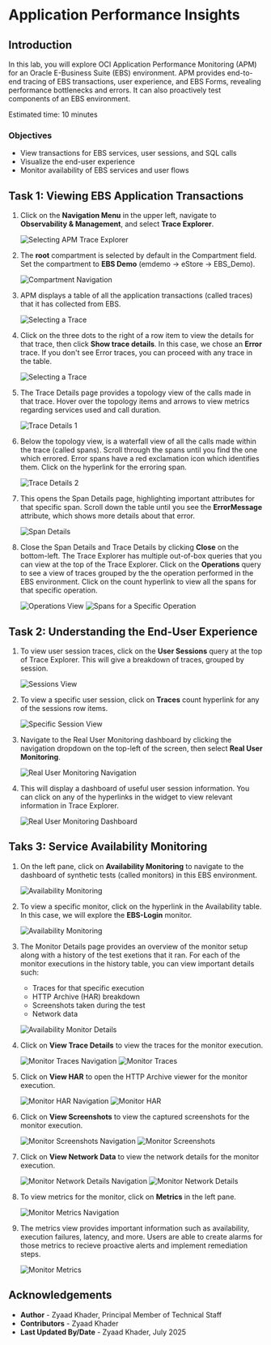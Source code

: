# Application Performance Insights

## Introduction

In this lab, you will explore OCI Application Performance Monitoring (APM) for an Oracle E-Business Suite (EBS) environment. APM provides end-to-end tracing of EBS transactions, user experience, and EBS Forms, revealing performance bottlenecks and errors. It can also proactively test components of an EBS environment. 

Estimated time: 10 minutes

### Objectives

* View transactions for EBS services, user sessions, and SQL calls
* Visualize the end-user experience
* Monitor availability of EBS services and user flows

## Task 1: Viewing EBS Application Transactions

1. Click on the **Navigation Menu** in the upper left, navigate to **Observability & Management**, and select **Trace Explorer**.

      ![Selecting APM Trace Explorer](./images/setup/apm-nav.png " ")

2. The **root** compartment is selected by default in the Compartment field. Set the compartment to **EBS Demo** (emdemo -> eStore -> EBS_Demo).

      ![Compartment Navigation](./images/setup/apm-compartment-selection.png " ")

3. APM displays a table of all the application transactions (called traces) that it has collected from EBS. 

      ![Selecting a Trace](./images/trace-explorer/trace-explorer.png " ")

4. Click on the three dots to the right of a row item to view the details for that trace, then click **Show trace details**. In this case, we chose an **Error** trace. If you don't see Error traces, you can proceed with any trace in the table.

      ![Selecting a Trace](./images/trace-explorer/trace-details-nav.png " ")

5. The Trace Details page provides a topology view of the calls made in that trace. Hover over the topology items and arrows to view metrics regarding services used and call duration.

      ![Trace Details 1](./images/trace-explorer/trace-details.png " ")

6. Below the topology view, is a waterfall view of all the calls made within the trace (called spans). Scroll through the spans until you find the one which errored. Error spans have a red exclamation icon which identifies them. Click on the hyperlink for the erroring span.

      ![Trace Details 2](./images/trace-explorer/trace-details-2.png " ")

7. This opens the Span Details page, highlighting important attributes for that specific span. Scroll down the table until you see the **ErrorMessage** attribute, which shows more details about that error. 

      ![Span Details](./images/trace-explorer/span-details.png " ")

8. Close the Span Details and Trace Details by clicking **Close** on the bottom-left. The Trace Explorer has multiple out-of-box queries that you can view at the top of the Trace Explorer. Click on the **Operations** query to see a view of traces grouped by the the operation performed in the EBS environment. Click on the count hyperlink to view all the spans for that specific operation.

      ![Operations View](./images/trace-explorer/span-details.png " ")
      ![Spans for a Specific Operation](./images/trace-explorer/operation-spans.png " ")

## Task 2: Understanding the End-User Experience

1. To view user session traces, click on the **User Sessions** query at the top of Trace Explorer. This will give a breakdown of traces, grouped by session.

      ![Sessions View](./images/real-user-monitoring/sessions.png " ")

2. To view a specific user session, click on **Traces** count hyperlink for any of the sessions row items. 

      ![Specific Session View](./images/real-user-monitoring/specific-session.png " ")

3. Navigate to the Real User Monitoring dashboard by clicking the navigation dropdown on the top-left of the screen, then select **Real User Monitoring**. 

      ![Real User Monitoring Navigation](./images/real-user-monitoring/rum-dashboard-nav.png " ")

4. This will display a dashboard of useful user session information. You can click on any of the hyperlinks in the widget to view relevant information in Trace Explorer. 

      ![Real User Monitoring Dashboard](./images/real-user-monitoring/rum-dashboard.png " ")


## Taks 3: Service Availability Monitoring

1. On the left pane, click on **Availability Monitoring** to navigate to the dashboard of synthetic tests (called monitors) in this EBS environment. 

      ![Availability Monitoring](./images/availability-monitoring/availability-monitoring-dashboard.png " ")

2. To view a specific monitor, click on the hyperlink in the Availability table. In this case, we will explore the **EBS-Login** monitor. 

      ![Availability Monitoring](./images/availability-monitoring/availability-monitor-nav.png " ")

3. The Monitor Details page provides an overview of the monitor setup along with a history of the test exetions that it ran. For each of the monitor executions in the history table, you can view important details such:

      * Traces for that specific execution
      * HTTP Archive (HAR) breakdown
      * Screenshots taken during the test
      * Network data

      ![Availability Monitor Details](./images/availability-monitoring/availability-monitor-details.png " ")

4. Click on **View Trace Details** to view the traces for the monitor execution.

      ![Monitor Traces Navigation](./images/availability-monitoring/traces-nav.png " ")
      ![Monitor Traces](./images/availability-monitoring/traces.png " ")

5. Click on **View HAR** to open the HTTP Archive viewer for the monitor execution.

      ![Monitor HAR Navigation](./images/availability-monitoring/har-nav.png " ")
      ![Monitor HAR](./images/availability-monitoring/har-viewer.png " ")

6. Click on **View Screenshots** to view the captured screenshots for the monitor execution.

      ![Monitor Screenshots Navigation](./images/availability-monitoring/screenshots-nav.png " ")
      ![Monitor Screenshots](./images/availability-monitoring/screenshots.png " ")

7. Click on **View Network Data** to view the network details for the monitor execution.

      ![Monitor Network Details Navigation](./images/availability-monitoring/network-nav.png " ")
      ![Monitor Network Details](./images/availability-monitoring/network-data.png " ")

8. To view metrics for the monitor, click on **Metrics** in the left pane.

      ![Monitor Metrics Navigation](./images/availability-monitoring/metrics-nav.png " ")

9. The metrics view provides important information such as availability, execution failures, latency, and more. Users are able to create alarms for those metrics to recieve proactive alerts and implement remediation steps.

      ![Monitor Metrics](./images/availability-monitoring/metrics.png " ")


## Acknowledgements

* **Author** - Zyaad Khader, Principal Member of Technical Staff
* **Contributors** - Zyaad Khader
* **Last Updated By/Date** - Zyaad Khader, July 2025